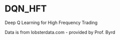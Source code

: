 # DQN_HFT
Deep Q Learning for High Frequency Trading

Data is from lobsterdata.com - provided by Prof. Byrd
